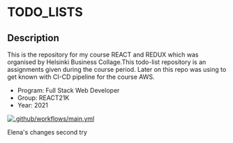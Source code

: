 # TODO_LISTS

## Description

This is the repository for my course REACT and REDUX which was organised by Helsinki Business Collage.This todo-list repository is an assignments given during the course period. Later on this repo was using to get known with CI-CD pipeline for the course AWS.

- Program: Full Stack Web Developer
- Group: REACT21K
- Year: 2021

[![.github/workflows/main.yml](https://github.com/sagar-aryal/todo-list/actions/workflows/main.yml/badge.svg)](https://github.com/sagar-aryal/todo-list/actions/workflows/main.yml)


Elena's changes second try
